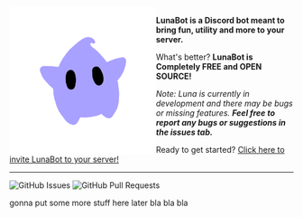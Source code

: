 <img align="left" style="width:260px" width="288px" src="https://github.com/spelis/LunaBot/blob/master/icon.png">

**LunaBot is a Discord bot meant to bring fun, utility and more to your server.**

What's better? **LunaBot is Completely FREE and OPEN SOURCE!**

*Note: Luna is currently in development and there may be bugs or missing features.*
***Feel free to report any bugs or suggestions in the issues tab.***

Ready to get started? [Click here to invite LunaBot to your server!](https://discord.com/oauth2/authorize?client_id=1345727284216205312)

---

![GitHub Issues](https://img.shields.io/github/issues/spelis/Lunabot)
![GitHub Pull Requests](https://img.shields.io/github/issues-pr/spelis/Lunabot)

gonna put some more stuff here later bla bla bla
